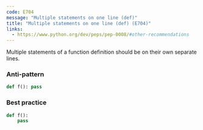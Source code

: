 ```yaml
---
code: E704
message: "Multiple statements on one line (def)"
title: "Multiple statements on one line (def) (E704)"
links:
  - https://www.python.org/dev/peps/pep-0008/#other-recommendations
---
```


Multiple statements of a function definition should be on their own separate lines.

### Anti-pattern

```python
def f(): pass
```

### Best practice

```python
def f():
    pass
```
